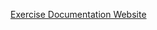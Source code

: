 [Exercise Documentation Website](https://jderobot.github.io/RoboticsAcademy/exercises/Drones/drone_cat_mouse)
